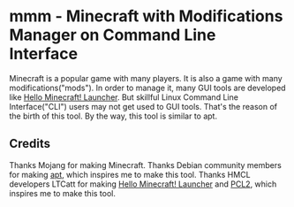 # mmm - Minecraft with Modifications Manager on Command Line Interface

Minecraft is a popular game with many players.
It is also a game with many modifications("mods").
In order to manage it, many GUI tools are developed like [Hello Minecraft! Launcher](https://github.com/HMCL-dev/HMCL).
But skillful Linux Command Line Interface("CLI") users may not get used to GUI tools.
That's the reason of the birth of this tool.
By the way, this tool is similar to apt.
## Credits
Thanks Mojang for making Minecraft.
Thanks Debian community members for making [apt](https://wiki.debian.org/Apt), which inspires me to make this tool.
Thanks HMCL developers LTCatt for making [Hello Minecraft! Launcher](https://github.com/HMCL-dev/HMCL) and [PCL2](https://github.com/Hex-Dragon/PCL2), which inspires me to make this tool.
